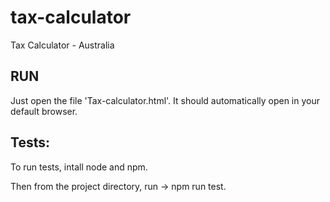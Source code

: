 # tax-calculator
Tax Calculator - Australia

RUN
---

Just open the file 'Tax-calculator.html'. It should automatically open in your default browser.


Tests:
-----

To run tests, intall node and npm.

Then from the project directory, run -> npm run test.
